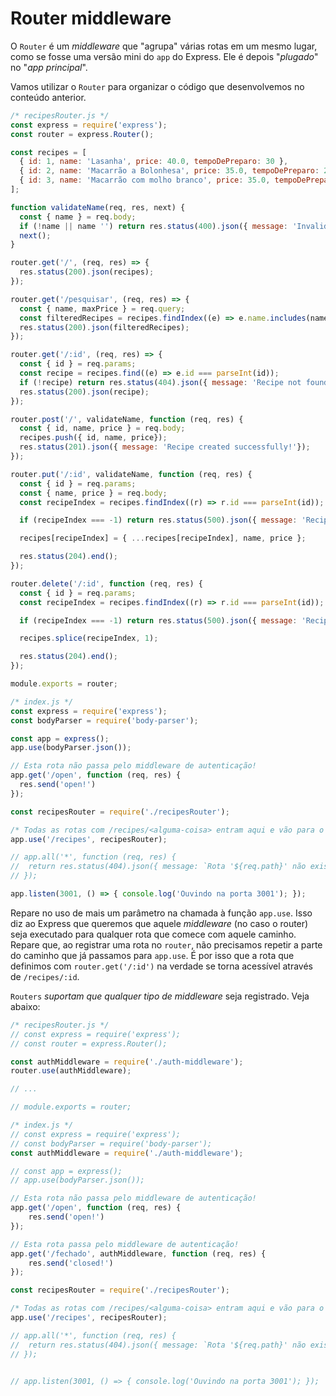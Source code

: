 # Router middleware
O `Router` é um *middleware* que "agrupa" várias rotas em um mesmo lugar, como se fosse uma versão mini do `app` do Express. Ele é depois "*plugado*" no "*app principal*".

Vamos utilizar o `Router` para organizar o código que desenvolvemos no conteúdo anterior.
```js
/* recipesRouter.js */
const express = require('express');
const router = express.Router();

const recipes = [
  { id: 1, name: 'Lasanha', price: 40.0, tempoDePreparo: 30 },
  { id: 2, name: 'Macarrão a Bolonhesa', price: 35.0, tempoDePreparo: 25 },
  { id: 3, name: 'Macarrão com molho branco', price: 35.0, tempoDePreparo: 25 },
];

function validateName(req, res, next) {
  const { name } = req.body;
  if (!name || name '') return res.status(400).json({ message: 'Invalid name!' });
  next();
}

router.get('/', (req, res) => {
  res.status(200).json(recipes);
});

router.get('/pesquisar', (req, res) => {
  const { name, maxPrice } = req.query;
  const filteredRecipes = recipes.findIndex((e) => e.name.includes(name) && e.price < parseInt(maxPrice));
  res.status(200).json(filteredRecipes);
});

router.get('/:id', (req, res) => {
  const { id } = req.params;
  const recipe = recipes.find((e) => e.id === parseInt(id));
  if (!recipe) return res.status(404).json({ message: 'Recipe not found!'});
  res.status(200).json(recipe);
});

router.post('/', validateName, function (req, res) {
  const { id, name, price } = req.body;
  recipes.push({ id, name, price});
  res.status(201).json({ message: 'Recipe created successfully!'});
});

router.put('/:id', validateName, function (req, res) {
  const { id } = req.params;
  const { name, price } = req.body;
  const recipeIndex = recipes.findIndex((r) => r.id === parseInt(id));

  if (recipeIndex === -1) return res.status(500).json({ message: 'Recipe not found!' });

  recipes[recipeIndex] = { ...recipes[recipeIndex], name, price };

  res.status(204).end();
});

router.delete('/:id', function (req, res) {
  const { id } = req.params;
  const recipeIndex = recipes.findIndex((r) => r.id === parseInt(id));

  if (recipeIndex === -1) return res.status(500).json({ message: 'Recipe not found!' });

  recipes.splice(recipeIndex, 1);

  res.status(204).end();
});

module.exports = router;
```

```js
/* index.js */
const express = require('express');
const bodyParser = require('body-parser');

const app = express();
app.use(bodyParser.json());

// Esta rota não passa pelo middleware de autenticação!
app.get('/open', function (req, res) {
  res.send('open!')
});

const recipesRouter = require('./recipesRouter');

/* Todas as rotas com /recipes/<alguma-coisa> entram aqui e vão para o roteador. */
app.use('/recipes', recipesRouter);

// app.all('*', function (req, res) {
// 	return res.status(404).json({ message: `Rota '${req.path}' não existe!`});
// });

app.listen(3001, () => { console.log('Ouvindo na porta 3001'); });
```

Repare no uso de mais um parâmetro na chamada à função `app.use`. Isso diz ao Express que queremos que aquele *middleware* (no caso o router) seja executado para qualquer rota que comece com aquele caminho. Repare que, ao registrar uma rota no `router`, não precisamos repetir a parte do caminho que já passamos para `app.use`. É por isso que a rota que definimos com `router.get('/:id')` na verdade se torna acessível através de `/recipes/:id`.

`Routers` *suportam que qualquer tipo de middleware* seja registrado. Veja abaixo:
```js
/* recipesRouter.js */
// const express = require('express');
// const router = express.Router();

const authMiddleware = require('./auth-middleware');
router.use(authMiddleware);

// ...

// module.exports = router;
```

```js
/* index.js */
// const express = require('express');
// const bodyParser = require('body-parser');
const authMiddleware = require('./auth-middleware');

// const app = express();
// app.use(bodyParser.json());

// Esta rota não passa pelo middleware de autenticação!
app.get('/open', function (req, res) {
	res.send('open!')
});

// Esta rota passa pelo middleware de autenticação!
app.get('/fechado', authMiddleware, function (req, res) {
	res.send('closed!')
});

const recipesRouter = require('./recipesRouter');

/* Todas as rotas com /recipes/<alguma-coisa> entram aqui e vão para o roteador. */
app.use('/recipes', recipesRouter);

// app.all('*', function (req, res) {
// 	return res.status(404).json({ message: `Rota '${req.path}' não existe!`});
// });


// app.listen(3001, () => { console.log('Ouvindo na porta 3001'); });
```
